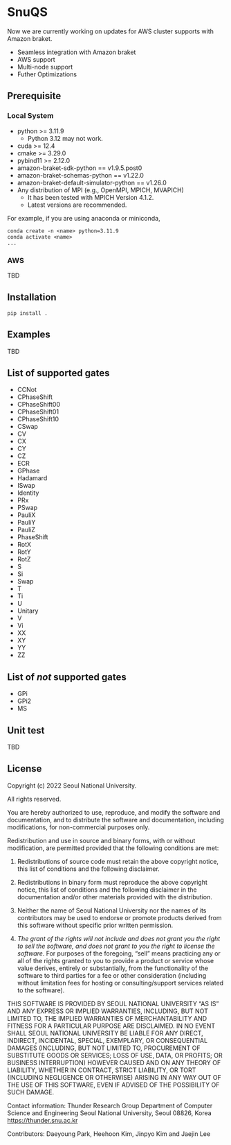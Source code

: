 # SnuQS

Now we are currently working on updates for AWS cluster supports with Amazon braket.
- Seamless integration with Amazon braket
- AWS support
- Multi-node support
- Futher Optimizations


## Prerequisite
### Local System
- python >= 3.11.9
    * Python 3.12 may not work.
- cuda >= 12.4
- cmake >= 3.29.0
- pybind11 >= 2.12.0
- amazon-braket-sdk-python == v1.9.5.post0
- amazon-braket-schemas-python == v1.22.0
- amazon-braket-default-simulator-python ==  v1.26.0
- Any distribution of MPI (e.g., OpenMPI, MPICH, MVAPICH)
    * It has been tested with MPICH Version 4.1.2.
    * Latest versions are recommended.

For example, if you are using anaconda or miniconda,
```
conda create -n <name> python=3.11.9
conda activate <name>
...
```

### AWS
TBD

## Installation
```
pip install .
```

## Examples
TBD

## List of supported gates
 - CCNot
 - CPhaseShift
 - CPhaseShift00
 - CPhaseShift01
 - CPhaseShift10
 - CSwap
 - CV
 - CX
 - CY
 - CZ
 - ECR
 - GPhase
 - Hadamard
 - ISwap
 - Identity
 - PRx
 - PSwap
 - PauliX
 - PauliY
 - PauliZ
 - PhaseShift
 - RotX
 - RotY
 - RotZ
 - S
 - Si
 - Swap
 - T
 - Ti
 - U
 - Unitary
 - V
 - Vi
 - XX
 - XY
 - YY
 - ZZ

## List of *not* supported gates
 - GPi
 - GPi2
 - MS

## Unit test
TBD

## License
Copyright (c) 2022 Seoul National University.
    
All rights reserved.

You are hereby authorized to use, reproduce, and modify the software and documentation, and
to distribute the software and documentation, including modifications, for non-commercial 
purposes only.

Redistribution and use in source and binary forms, with or without modification, are 
permitted provided that the following conditions are met:

1. Redistributions of source code must retain the above copyright notice, this list of 
conditions and the following disclaimer.

2. Redistributions in binary form must reproduce the above copyright notice, this list of 
conditions and the following disclaimer in the documentation and/or other materials provided 
with the distribution.

3. Neither the name of Seoul National University nor the names of its contributors may be
used to endorse or promote products derived from this software without specific prior 
written permission.

4. *The grant of the rights will not include and does not grant you the right to sell the 
software, and does not grant to you the right to license the software*. For purposes of the 
foregoing, “sell” means practicing any or all of the rights granted to you to provide a 
product or service whose value derives, entirely or substantially, from the functionality
of the software to third parties for a fee or other consideration (including without 
limitation fees for hosting or consulting/support services related to the software).

THIS SOFTWARE IS PROVIDED BY SEOUL NATIONAL UNIVERSITY “AS IS” AND ANY EXPRESS OR IMPLIED 
WARRANTIES, INCLUDING, BUT NOT LIMITED TO, THE IMPLIED WARRANTIES OF MERCHANTABILITY AND
FITNESS FOR A PARTICULAR PURPOSE ARE DISCLAIMED. IN NO EVENT SHALL SEOUL NATIONAL UNIVERSITY 
BE LIABLE FOR ANY DIRECT, INDIRECT, INCIDENTAL, SPECIAL, EXEMPLARY, OR CONSEQUENTIAL DAMAGES 
(INCLUDING, BUT NOT LIMITED TO, PROCUREMENT OF SUBSTITUTE GOODS OR SERVICES; LOSS OF USE, 
DATA, OR PROFITS; OR BUSINESS INTERRUPTION) HOWEVER CAUSED AND ON ANY THEORY OF LIABILITY, 
WHETHER IN CONTRACT, STRICT LIABILITY, OR TORT (INCLUDING NEGLIGENCE OR OTHERWISE) ARISING 
IN ANY WAY OUT OF THE USE OF THIS SOFTWARE, EVEN IF ADVISED OF THE POSSIBILITY OF SUCH 
DAMAGE.

Contact information:
Thunder Research Group
Department of Computer Science and Engineering
Seoul National University, Seoul 08826, Korea
https://thunder.snu.ac.kr

Contributors:
Daeyoung Park, Heehoon Kim, Jinpyo Kim and Jaejin Lee
